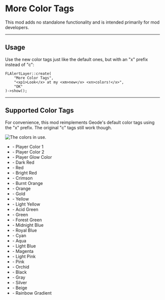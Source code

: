# More Color Tags
<cr>This mod adds no standalone functionality and is intended primarily for mod developers.</c>

---

## Usage
Use the new color tags just like the default ones, but with an "x" prefix instead of "c":
```
FLAlertLayer::create(
    "More Color Tags", 
    "<xp1>Look</x> at my <xm>new</x> <xn>colors!</x>", 
    "OK"
)->show();
```

---

## Supported Color Tags

For convenience, this mod reimplements Geode's default color tags using the "x" prefix. The original "c" tags still work though.

![The colors in use.](natrium.more_color_tags/promo.png)

* <xp1> - Player Color 1  
* <xp2> - Player Color 2  
* <xpg> - Player Glow Color  
* <xdr> - Dark Red  
* <xr> - Red  
* <xrb> - Bright Red  
* <xro> - Crimson  
* <xob> - Burnt Orange  
* <xo> - Orange  
* <xs> - Gold  
* <xy> - Yellow  
* <xc> - Light Yellow  
* <xav> - Acid Green  
* <xg> - Green  
* <xh> - Forest Green  
* <xnv> - Midnight Blue  
* <xb> - Royal Blue  
* <xj> - Cyan  
* <xl> - Aqua  
* <xf> - Light Blue  
* <xa> - Magenta  
* <xd> - Light Pink  
* <xp> - Pink  
* <xv> - Orchid  
* <xk> - Black  
* <xgr> - Gray  
* <xsl> - Silver  
* <xbg> - Beige  
* <xrnbw> - Rainbow Gradient



